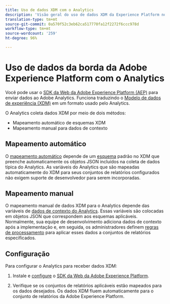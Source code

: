 ```yaml
---
title: Uso de dados XDM com o Analytics
description: 'Visão geral do uso de dados XDM da Experience Platform no Adobe Analytics '
translation-type: tm+mt
source-git-commit: 0a570f52c3eb62ca517770fa12f2272f6ccc978d
workflow-type: tm+mt
source-wordcount: '259'
ht-degree: 96%

---
```



# Uso de dados da borda da Adobe Experience Platform com o Analytics

Você pode usar o [SDK da Web da Adobe Experience Platform (AEP)](https://docs.adobe.com/content/help/pt-BR/launch/using/extensions-ref/adobe-extension/aep-extension/overview.html) para enviar dados ao Adobe Analytics. Funciona traduzindo o [Modelo de dados de experiência (XDM)](https://docs.adobe.com/content/help/pt-BR/experience-platform/xdm/home.html) em um formato usado pelo Analytics.

O Analytics coleta dados XDM por meio de dois métodos:

* Mapeamento automático de esquemas XDM
* Mapeamento manual para dados de contexto

## Mapeamento automático

O [mapeamento automático](xdm-manual.md) depende de um [esquema](https://docs.adobe.com/content/help/pt-BR/experience-platform/xdm/schema/composition.html) padrão no XDM que preenche automaticamente os objetos JSON incluídos na coleta de dados típica do Analytics. As variáveis do Analytics que são mapeadas automaticamente do XDM para seus conjuntos de relatórios configurados não exigem suporte de desenvolvedor para serem incorporadas.

## Mapeamento manual

O mapeamento manual de dados XDM para o Analytics depende das variáveis de [dados de contexto do Analytics](../vars/page-vars/contextdata.md). Essas variáveis são colocadas em objetos JSON que correspondem aos esquemas aplicáveis. Normalmente, sua equipe de desenvolvimento adiciona dados de contexto após a implementação e, em seguida, os administradores definem [regras de processamento](/help/admin/admin/c-processing-rules/c-processing-rules-configuration/t-processing-rules.md) para aplicar esses dados a conjuntos de relatórios especificados.

## Configuração

Para configurar o Analytics para receber dados XDM:

1. Instale e [configure](https://docs.adobe.com/content/help/pt-BR/experience-platform/edge/fundamentals/configuring-the-sdk.html) o [SDK da Web da Adobe Experience Platform](https://docs.adobe.com/content/help/pt-BR/experience-platform/edge/fundamentals/installing-the-sdk.html).

2. Verifique se os conjuntos de relatórios aplicáveis estão mapeados para os dados desejados. Os dados XDM fluem automaticamente para o conjunto de relatórios da Adobe Experience Platform.
